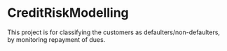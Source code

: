 # CreditRiskModelling
This project is for classifying the customers as defaulters/non-defaulters, by monitoring repayment of dues.
